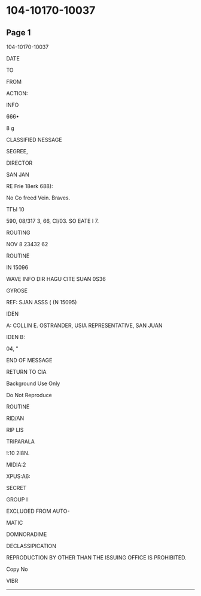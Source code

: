 # 104-10170-10037

## Page 1

104-10170-10037

DATE

TO

FROM

ACTION:

INFO

666•

8 g

CLASSIFIED NESSAGE

SEGREE,

DIRECTOR

SAN JAN

RE Frie 18erk 688):

No Co freed Vein. Braves.

ТГЫ 10

590, 08/317 3, 66, CI/03. SO EATE I 7.

ROUTING

NOV 8 23432 62

ROUTINE

IN 15096

WAVE INFO DIR HAGU CITE SUAN 0S36

GYROSE

REF: SJAN ASSS ( (N 15095)

IDEN

A: COLLIN E. OSTRANDER, USIA REPRESENTATIVE, SAN JUAN

IDEN B:

04, "

END OF MESSAGE

RETURN TO CIA

Background Use Only

Do Not Reproduce

ROUTINE

RID/AN

RIP LIS

TRIPARALA

!:10 2I8N.

MIDIA:2

XPUS:A6:

SECRET

GROUP I

EXCLUOED FROM AUTO-

MATIC

DOMNORADIME

DECLASSIPICATION

REPRODUCTION BY OTHER THAN THE ISSUING OFFICE IS PROHIBITED.

Copy No

VIBR

---

